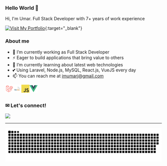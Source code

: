 ### Hello World 👋

Hi, I'm Umar. Full Stack Developer with 7+ years of work experience

[![Visit My Portfolio](https://img.shields.io/badge/Visit-My_Portfolio-blue?style=for-the-badge&logo=github)](https://umarjamil.com){:target="_blank"}



### About me
  - 🔭 I’m currently working as Full Stack Developer
  - ⚡ Eager to build applications that bring value to others
  - 🌱 I’m currently learning about latest web technologies
  - 💕 Using Laravel, Node.js, MySQL, React.js, VueJS every day
  - 📫 You can reach me at <a href="mailto:imumarj@gmail.com">imumarj@gmail.com</a>


<img align="left" alt="Laravel" width="26px" src="https://raw.githubusercontent.com/github/explore/56a826d05cf762b2b50ecbe7d492a839b04f3fbf/topics/laravel/laravel.png" />
<img align="left" alt="MySQL" width="26px" src="https://raw.githubusercontent.com/github/explore/80688e429a7d4ef2fca1e82350fe8e3517d3494d/topics/mysql/mysql.png" />
<img align="left" alt="JavaScript" width="26px" src="https://raw.githubusercontent.com/github/explore/80688e429a7d4ef2fca1e82350fe8e3517d3494d/topics/javascript/javascript.png" />
<img align="left" alt="Vue" width="26px" src="https://raw.githubusercontent.com/github/explore/80688e429a7d4ef2fca1e82350fe8e3517d3494d/topics/vue/vue.png" />
<br />
<br />


### ✉ Let's connect!

<a href="https://www.linkedin.com/in/chumarjamil/" target="blank"><img align="left" src="https://edent.github.io/SuperTinyIcons/images/svg/linkedin.svg" width="22" /></a>


<br />

---


![github contribution](https://raw.githubusercontent.com/jhonarendra/jhonarendra/7e05bf76db2b02657000f12f8893097f6766b36c/github-contribution-grid-snake-dark.svg)
